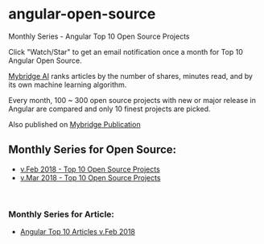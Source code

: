 # angular-open-source
Monthly Series - Angular Top 10 Open Source Projects

Click "Watch/Star" to get an email notification once a month for Top 10 Angular Open Source. 

[Mybridge AI](https://www.mybridge.co) ranks articles by the number of shares, minutes read, and by its own machine learning algorithm.

Every month, 100 ~ 300 open source projects with new or major release in Angular are compared and only 10 finest projects are picked.

Also published on [Mybridge Publication](https://medium.mybridge.co)


## Monthly Series for Open Source:

* [v.Feb 2018 - Top 10 Open Source Projects](./src/02-2018.md)
* [v.Mar 2018 - Top 10 Open Source Projects](./src/03-2018.md)


<br>

### Monthly Series for Article:
* [Angular Top 10 Articles v.Feb 2018](https://github.com/Mybridge/angular-articles)
